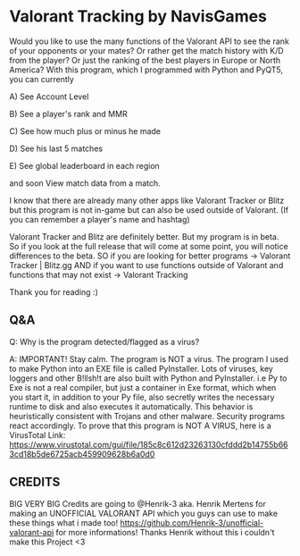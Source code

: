 # Valorant Tracking by NavisGames
Would you like to use the many functions of the Valorant API to see the rank of your opponents or your mates? Or rather get the match history with K/D from the player? Or just the ranking of the best players in Europe or North America? With this program, which I programmed with Python and PyQT5, you can currently

A) See Account Level

B) See a player's rank and MMR

C) See how much plus or minus he made

D) See his last 5 matches

E) See global leaderboard in each region

and soon View match data from a match.

I know that there are already many other apps like Valorant Tracker or Blitz but this program is not in-game but can also be used outside of Valorant.
(If you can remember a player's name and hashtag)

Valorant Tracker and Blitz are definitely better. But my program is in beta. So if you look at the full release that will come at some point, you will notice differences to the beta. SO if you are looking for better programs -> Valorant Tracker | Blitz.gg AND if you want to use functions outside of Valorant and functions that may not exist -> Valorant Tracking

Thank you for reading :)


Q&A
-----
Q:  Why is the program detected/flagged as a virus?


A:  IMPORTANT!
    Stay calm. The program is NOT a virus.
    The program I used to make Python into an EXE file is called PyInstaller.
    Lots of viruses, key loggers and other B!llsh!t
    are also built with Python and PyInstaller.
    i.e
    Py to Exe is not a real compiler, but just a container in Exe format, which when you start it, in addition to your Py file, also secretly writes the necessary    runtime to disk and also executes it automatically.
    This behavior is heuristically consistent with Trojans and other malware. Security programs react accordingly.
    To prove that this program is NOT A VIRUS, here is a VirusTotal Link: https://www.virustotal.com/gui/file/185c8c612d23263130cfddd2b14755b663cd18b5de6725acb459909628b6a0d0


CREDITS
-----
BIG VERY BIG Credits are going to @Henrik-3 aka. Henrik Mertens for making an UNOFFICIAL VALORANT API which you guys can use to make these things what i made too! https://github.com/Henrik-3/unofficial-valorant-api for more informations!  Thanks Henrik without this i couldn't make this Project <3
